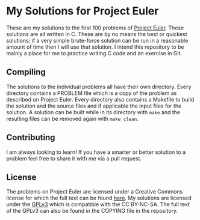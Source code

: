 # My Solutions for Project Euler

These are my solutions to the first 100 problems of [Project Euler](projecteuler.net).
These solutions are all written in C. These are by no means the best or quickest
solutions; if a very simple brute-force solution can be run in a reasonable
amount of time then I will use that solution. I intend this repository
to be mainly a place for me to practice writing C code and an exercise in Git.

## Compiling

The solutions to the individual problems all have their own directory.
Every directory contains a PROBLEM file which is a copy of the problem as
described on Project Euler. Every directory also contains a Makefile to build
the solution and the source files and if applicable the input files for the
solution. A solution can be built while in its directory with ``make`` and
the resulting files can be removed again with ``make clean``.

## Contributing

I am always looking to learn! If you have a smarter or better solution to a
problem feel free to share it with me via a pull request.

## License

The problems on Project Euler are licensed under a Creative Commons license for
which the full text can be found [here](https://creativecommons.org/licenses/by-nc-sa/4.0/legalcode).
My solutions are licensed under the [GPLv3](https://www.gnu.org/licenses/gpl-3.0.txt)
which is compatible with the CC BY-NC-SA. The full text of the GPLv3 can also
be found in the COPYING file in the repository.

